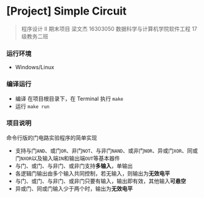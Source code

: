 # [Project] Simple Circuit

> 程序设计 Ⅱ 期末项目 梁文杰 16303050 数据科学与计算机学院软件工程 17 级教务二班

### 运行环境

- Windows/Linux

### 编译运行

- 编译
  在项目根目录下，在 Terminal 执行
  `make`
- 运行
  `make run`

### 项目说明

命令行版的门电路实验程序的简单实现

- 支持与门`AND`、或门`OR`、非门`NOT`、与非门`NAND`、或非门`NOR`、异或门`XOR`、同或门`NXOR`以及输入端`IN`和输出端`OUT`等基本器件
- 与门、或门、与非门、或非门支持**多输入**，单输出
- 各逻辑门输出由多个输入共同控制，若无输入，则输出为**无效电平**
- 与门、或门、与非门、或非门只要有输入，输出即有效，其他输入**可悬空**
- 异或门、同或门输入少于两个时，输出为**无效电平**
